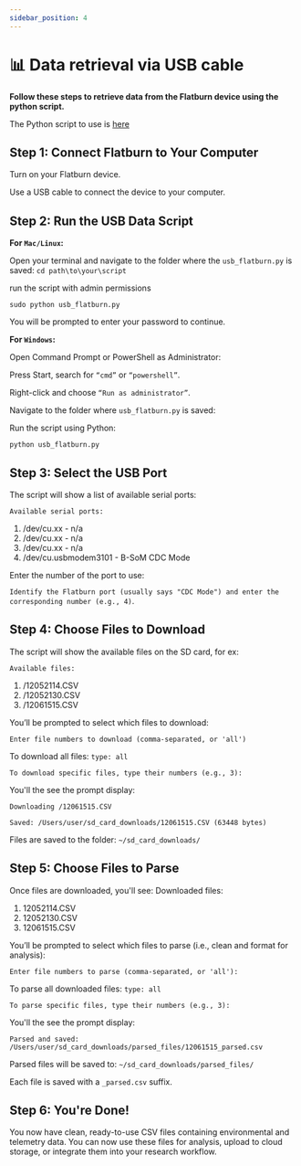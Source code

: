 ```yaml
---
sidebar_position: 4
---
```


# 📊 Data retrieval via USB cable

**Follow these steps to retrieve data from the Flatburn device using the python script.**

The Python script to use is [here](https://github.com/MIT-Senseable-City-Lab/flatburn-lte/blob/main/documentation/content/explore/usb_flatburn_v1.py)

## Step 1: Connect Flatburn to Your Computer
Turn on your Flatburn device.

Use a USB cable to connect the device to your computer.
## Step 2: Run the USB Data Script
**For `Mac/Linux`:** 

Open your terminal and navigate to the folder where the `usb_flatburn.py` is saved: `cd path\to\your\script`

run the script with admin permissions

`sudo python usb_flatburn.py`

You will be prompted to enter your password to continue.

**For `Windows`:** 

Open Command Prompt or PowerShell as Administrator:

Press Start, search for `“cmd”` or `“powershell”`.

Right-click and choose `“Run as administrator”`.

Navigate to the folder where `usb_flatburn.py` is saved:

Run the script using Python:

`python usb_flatburn.py`
## Step 3: Select the USB Port
The script will show a list of available serial ports:

`Available serial ports:`
1. /dev/cu.xx - n/a
2. /dev/cu.xx - n/a
3. /dev/cu.xx - n/a
4. /dev/cu.usbmodem3101 - B-SoM CDC Mode

Enter the number of the port to use:

`Identify the Flatburn port (usually says "CDC Mode") and enter the corresponding number (e.g., 4)`.
## Step 4: Choose Files to Download
The script will show the available files on the SD card, for ex:

`Available files:`
1. /12052114.CSV
2. /12052130.CSV
3. /12061515.CSV

You’ll be prompted to select which files to download:

`Enter file numbers to download (comma-separated, or 'all')`

To download all files: `type: all`

`To download specific files, type their numbers (e.g., 3):`

You'll the see the prompt display:

`Downloading /12061515.CSV`

`Saved: /Users/user/sd_card_downloads/12061515.CSV (63448 bytes)`

Files are saved to the folder: `~/sd_card_downloads/`

## Step 5: Choose Files to Parse
Once files are downloaded, you'll see:
Downloaded files:
1. 12052114.CSV
2. 12052130.CSV
3. 12061515.CSV
   
You’ll be prompted to select which files to parse (i.e., clean and format for analysis):

`Enter file numbers to parse (comma-separated, or 'all'):`

To parse all downloaded files: `type: all`

`To parse specific files, type their numbers (e.g., 3):`

You'll the see the prompt display:

`Parsed and saved: /Users/user/sd_card_downloads/parsed_files/12061515_parsed.csv`

Parsed files will be saved to: `~/sd_card_downloads/parsed_files/`

Each file is saved with a `_parsed.csv` suffix.
## Step 6: You're Done!
You now have clean, ready-to-use CSV files containing environmental and telemetry data.
You can now use these files for analysis, upload to cloud storage, or integrate them into your research workflow.
